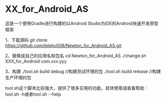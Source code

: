 # XX_for_Android_AS
这是一个使用Gradle进行构建的以Android Studio为IDE的Android快速开发原型框架

1、下载源码
git clone https://github.com/leleliu008/Newton_for_Android_AS.git

2、替换成自己的应用名和包名
cd Newton_for_Android_AS
./change.sh XXX_for_Android com.xxx.yyy

3、构建
./tool.sh build debug    //构建测试环境的包
./tool.sh build release  //构建生产环境的包

tool.sh这个脚本比较强大，提供了很多实用的功能，具体使用请查看帮助：tool.sh -h或者tool.sh --help
